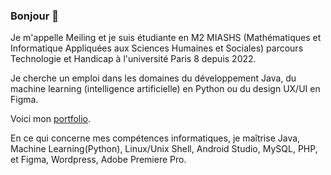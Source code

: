 ### Bonjour 👋
Je m'appelle Meiling et je suis étudiante en M2 MIASHS (Mathématiques et Informatique Appliquées aux Sciences Humaines et Sociales) parcours Technologie et Handicap à l'université Paris 8 depuis 2022.

Je cherche un emploi dans les domaines du développement Java, du machine learning (intelligence artificielle) en Python ou du design UX/UI en Figma.

Voici mon [portfolio](http://portfolio-meiling.42web.io/).

En ce qui concerne mes compétences informatiques, je maîtrise Java, Machine Learning(Python), Linux/Unix Shell, Android Studio, MySQL, PHP, et Figma, Wordpress, Adobe Premiere Pro.


<!--
**lipschitzien/lipschitzien** is a ✨ _special_ ✨ repository because its `README.md` (this file) appears on your GitHub profile.

Here are some ideas to get you started:

- 🔭 I’m currently working on ...
- 🌱 I’m currently learning ...
- 👯 I’m looking to collaborate on ...
- 🤔 I’m looking for help with ...
- 💬 Ask me about ...
- 📫 How to reach me: ...
- 😄 Pronouns: ...
- ⚡ Fun fact: ...
-->

